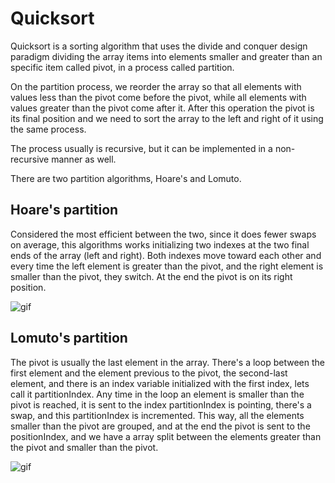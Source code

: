 # Quicksort

Quicksort is a sorting algorithm that uses the divide and conquer design paradigm dividing the array items into elements smaller and greater than an specific item called pivot, in a process called partition.

On the partition process, we reorder the array so that all elements with values less than the pivot come before the pivot, while all elements with values greater than the pivot come after it. After this operation the pivot is its final position and we need to sort the array to the left and right of it using the same process.

The process usually is recursive, but it can be implemented in a non-recursive manner as well.

There are two partition algorithms, Hoare's and Lomuto.

## Hoare's partition

Considered the most efficient between the two, since it does fewer swaps on average, this algorithms works initializing two indexes at the two final ends of the array (left and right). Both indexes move toward each other and every time the left element is greater than the pivot, and the right element is smaller than the pivot, they switch. At the end the pivot is on its right position.

![gif](https://upload.wikimedia.org/wikipedia/commons/9/9c/Quicksort-example.gif)

## Lomuto's partition

The pivot is usually the last element in the array. There's a loop between the first element and the element previous to the pivot, the second-last element, and there is an index variable initialized with the first index, lets call it partitionIndex. Any time in the loop an element is smaller than the pivot is reached, it is sent to the index partitionIndex is pointing, there's a swap, and this partitionIndex is incremented. This way, all the elements smaller than the pivot are grouped, and at the end the pivot is sent to the positionIndex, and we have a array split between the elements greater than the pivot and smaller than the pivot.

![gif](https://upload.wikimedia.org/wikipedia/commons/8/84/Lomuto_animated.gif)
